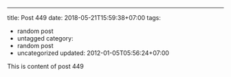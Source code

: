 ---
title: Post 449
date: 2018-05-21T15:59:38+07:00
tags:
  - random post
  - untagged
category:
  - random post
  - uncategorized
updated: 2012-01-05T05:56:24+07:00

This is content of post 449